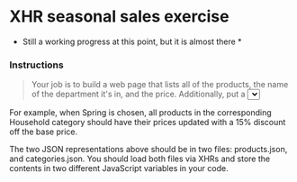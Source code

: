 # XHR seasonal sales exercise

* Still a working progress at this point, but it is almost there *

### Instructions
> Your job is to build a web page that lists all of the products, the name of the department it's in, and the price. Additionally, put a <select> element at the top of the page that contains all possible values of the season_discount key in the categories file. As soon as you select one of the seasons, all prices on the page should immediately be discounted by the corresponding percentage.

For example, when Spring is chosen, all products in the corresponding Household category should have their prices updated with a 15% discount off the base price.

The two JSON representations above should be in two files: products.json, and categories.json. You should load both files via XHRs and store the contents in two different JavaScript variables in your code.

